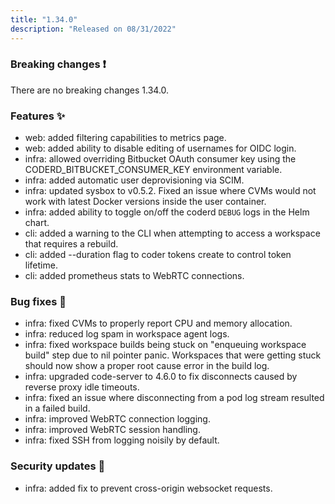 ```yaml
---
title: "1.34.0"
description: "Released on 08/31/2022"
---
```


### Breaking changes ❗

There are no breaking changes 1.34.0.

### Features ✨

- web: added filtering capabilities to metrics page.
- web: added ability to disable editing of usernames for OIDC login.
- infra: allowed overriding Bitbucket OAuth consumer key using the
  CODERD_BITBUCKET_CONSUMER_KEY environment variable.
- infra: added automatic user deprovisioning via SCIM.
- infra: updated sysbox to v0.5.2. Fixed an issue where CVMs would not work with
  latest Docker versions inside the user container.
- infra: added ability to toggle on/off the coderd `DEBUG` logs in the Helm chart.
- cli: added a warning to the CLI when attempting to access a workspace that
  requires a rebuild.
- cli: added --duration flag to coder tokens create to control token lifetime.
- cli: added prometheus stats to WebRTC connections.

### Bug fixes 🐛

- infra: fixed CVMs to properly report CPU and memory allocation.
- infra: reduced log spam in workspace agent logs.
- infra: fixed workspace builds being stuck on "enqueuing workspace build" step
  due to nil pointer panic. Workspaces that were getting stuck should now show a
  proper root cause error in the build log.
- infra: upgraded code-server to 4.6.0 to fix disconnects caused by reverse
  proxy idle timeouts.
- infra: fixed an issue where disconnecting from a pod log stream resulted in a
  failed build.
- infra: improved WebRTC connection logging.
- infra: improved WebRTC session handling.
- infra: fixed SSH from logging noisily by default.

### Security updates 🔐

- infra: added fix to prevent cross-origin websocket requests.

